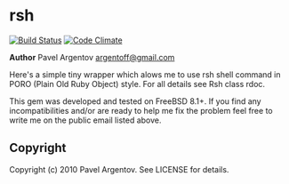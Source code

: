 # rsh

[![Build Status](https://secure.travis-ci.org/argent-smith/rsh.png)](http://travis-ci.org/argent-smith/rsh)
[![Code Climate](https://codeclimate.com/badge.png)](https://codeclimate.com/github/argent-smith/rsh)

__Author__ Pavel Argentov <argentoff@gmail.com>

Here's a simple tiny wrapper which alows me to use rsh shell command in PORO
(Plain Old Ruby Object) style. For all details see Rsh class rdoc.

This gem was developed and tested on FreeBSD 8.1+. If you find any
incompatibilities and/or are ready to help me fix the problem feel free to
write me on the public email listed above.

## Copyright

Copyright (c) 2010 Pavel Argentov. See LICENSE for details.

